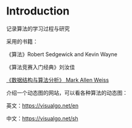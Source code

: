 # Introduction

记录算法的学习过程与研究

采用的书籍：

《算法》Robert Sedgewick and Kevin Wayne

《算法竞赛入门经典》刘汝佳

[《数据结构与算法分析》 Mark Allen Weiss]() 



介绍一个动态图的网站，可以看各种算法的动态图：

英文：https://visualgo.net/en

中文：https://visualgo.net/sh



